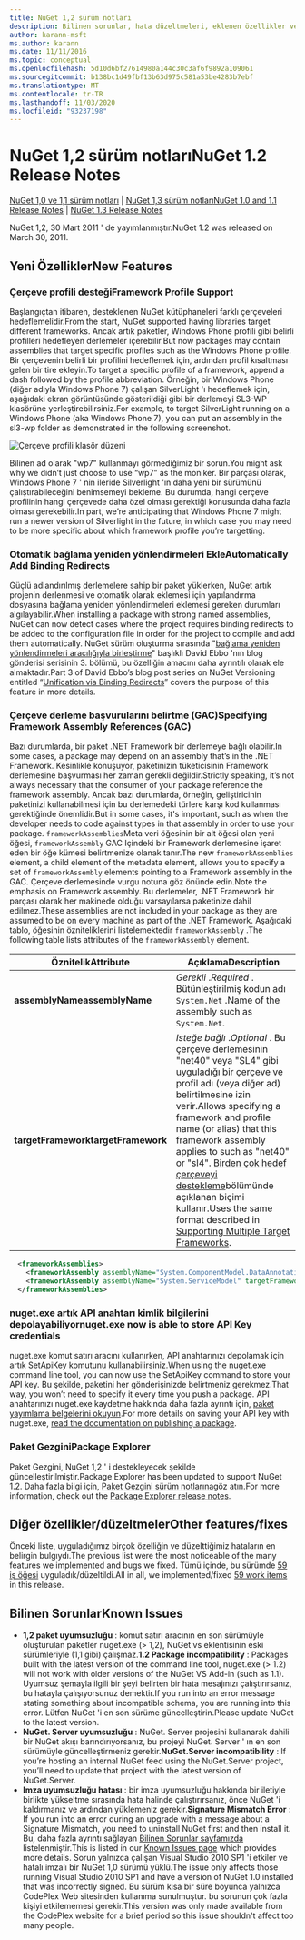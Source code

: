 ```yaml
---
title: NuGet 1,2 sürüm notları
description: Bilinen sorunlar, hata düzeltmeleri, eklenen özellikler ve CCR 'ler dahil olmak üzere NuGet 1,2 sürüm notları.
author: karann-msft
ms.author: karann
ms.date: 11/11/2016
ms.topic: conceptual
ms.openlocfilehash: 5d10d6bf27614980a144c30c3af6f9892a109061
ms.sourcegitcommit: b138bc1d49fbf13b63d975c581a53be4283b7ebf
ms.translationtype: MT
ms.contentlocale: tr-TR
ms.lasthandoff: 11/03/2020
ms.locfileid: "93237198"
---
```

# <a name="nuget-12-release-notes"></a><span data-ttu-id="4f289-103">NuGet 1,2 sürüm notları</span><span class="sxs-lookup"><span data-stu-id="4f289-103">NuGet 1.2 Release Notes</span></span>

<span data-ttu-id="4f289-104">[NuGet 1,0 ve 1,1 sürüm notları](../release-notes/nuget-1.1.md)  |  [NuGet 1,3 sürüm notları](../release-notes/nuget-1.3.md)</span><span class="sxs-lookup"><span data-stu-id="4f289-104">[NuGet 1.0 and 1.1 Release Notes](../release-notes/nuget-1.1.md) | [NuGet 1.3 Release Notes](../release-notes/nuget-1.3.md)</span></span>

<span data-ttu-id="4f289-105">NuGet 1,2, 30 Mart 2011 ' de yayımlanmıştır.</span><span class="sxs-lookup"><span data-stu-id="4f289-105">NuGet 1.2 was released on March 30, 2011.</span></span>

## <a name="new-features"></a><span data-ttu-id="4f289-106">Yeni Özellikler</span><span class="sxs-lookup"><span data-stu-id="4f289-106">New Features</span></span>

### <a name="framework-profile-support"></a><span data-ttu-id="4f289-107">Çerçeve profili desteği</span><span class="sxs-lookup"><span data-stu-id="4f289-107">Framework Profile Support</span></span>

<span data-ttu-id="4f289-108">Başlangıçtan itibaren, desteklenen NuGet kütüphaneleri farklı çerçeveleri hedeflemelidir.</span><span class="sxs-lookup"><span data-stu-id="4f289-108">From the start, NuGet supported having libraries target different frameworks.</span></span> <span data-ttu-id="4f289-109">Ancak artık paketler, Windows Phone profili gibi belirli profilleri hedefleyen derlemeler içerebilir.</span><span class="sxs-lookup"><span data-stu-id="4f289-109">But now packages may contain assemblies that target specific profiles such as the Windows Phone profile.</span></span> <span data-ttu-id="4f289-110">Bir çerçevenin belirli bir profilini hedeflemek için, ardından profil kısaltması gelen bir tire ekleyin.</span><span class="sxs-lookup"><span data-stu-id="4f289-110">To target a specific profile of a framework, append a dash followed by the profile abbreviation.</span></span> <span data-ttu-id="4f289-111">Örneğin, bir Windows Phone (diğer adıyla Windows Phone 7) çalışan SilverLight 'ı hedeflemek için, aşağıdaki ekran görüntüsünde gösterildiği gibi bir derlemeyi SL3-WP klasörüne yerleştirebilirsiniz.</span><span class="sxs-lookup"><span data-stu-id="4f289-111">For example, to target SilverLight running on a Windows Phone (aka Windows Phone 7), you can put an assembly in the sl3-wp folder as demonstrated in the following screenshot.</span></span>

![Çerçeve profili klasör düzeni](./media/framework-profile-support.png)

<span data-ttu-id="4f289-113">Bilinen ad olarak "wp7" kullanmayı görmediğimiz bir sorun.</span><span class="sxs-lookup"><span data-stu-id="4f289-113">You might ask why we didn’t just choose to use “wp7” as the moniker.</span></span> <span data-ttu-id="4f289-114">Bir parçası olarak, Windows Phone 7 ' nin ileride Silverlight 'ın daha yeni bir sürümünü çalıştırabileceğini benimsemeyi bekleme. Bu durumda, hangi çerçeve profilinin hangi çerçevede daha özel olması gerektiği konusunda daha fazla olması gerekebilir.</span><span class="sxs-lookup"><span data-stu-id="4f289-114">In part, we’re anticipating that Windows Phone 7 might run a newer version of Silverlight in the future, in which case you may need to be more specific about which framework profile you’re targetting.</span></span>

### <a name="automatically-add-binding-redirects"></a><span data-ttu-id="4f289-115">Otomatik bağlama yeniden yönlendirmeleri Ekle</span><span class="sxs-lookup"><span data-stu-id="4f289-115">Automatically Add Binding Redirects</span></span>

<span data-ttu-id="4f289-116">Güçlü adlandırılmış derlemelere sahip bir paket yüklerken, NuGet artık projenin derlenmesi ve otomatik olarak eklemesi için yapılandırma dosyasına bağlama yeniden yönlendirmeleri eklemesi gereken durumları algılayabilir.</span><span class="sxs-lookup"><span data-stu-id="4f289-116">When installing a package with strong named assemblies, NuGet can now detect cases where the project requires binding redirects to be added to the configuration file in order for the project to compile and add them automatically.</span></span> <span data-ttu-id="4f289-117">NuGet sürüm oluşturma sırasında "[bağlama yeniden yönlendirmeleri aracılığıyla birleştirme](http://blog.davidebbo.com/2011/01/nuget-versioning-part-3-unification-via.html)" başlıklı David Ebbo 'nın blog gönderisi serisinin 3. bölümü, bu özelliğin amacını daha ayrıntılı olarak ele almaktadır.</span><span class="sxs-lookup"><span data-stu-id="4f289-117">Part 3 of David Ebbo’s blog post series on NuGet Versioning entitled “[Unification via Binding Redirects](http://blog.davidebbo.com/2011/01/nuget-versioning-part-3-unification-via.html)” covers the purpose of this feature in more details.</span></span>

<a name="framework-assembly-refs"></a>

### <a name="specifying-framework-assembly-references-gac"></a><span data-ttu-id="4f289-118">Çerçeve derleme başvurularını belirtme (GAC)</span><span class="sxs-lookup"><span data-stu-id="4f289-118">Specifying Framework Assembly References (GAC)</span></span>

<span data-ttu-id="4f289-119">Bazı durumlarda, bir paket .NET Framework bir derlemeye bağlı olabilir.</span><span class="sxs-lookup"><span data-stu-id="4f289-119">In some cases, a package may depend on an assembly that’s in the .NET Framework.</span></span> <span data-ttu-id="4f289-120">Kesinlikle konuşuyor, paketinizin tüketicisinin Framework derlemesine başvurması her zaman gerekli değildir.</span><span class="sxs-lookup"><span data-stu-id="4f289-120">Strictly speaking, it’s not always necessary that the consumer of your package reference the framework assembly.</span></span> <span data-ttu-id="4f289-121">Ancak bazı durumlarda, örneğin, geliştiricinin paketinizi kullanabilmesi için bu derlemedeki türlere karşı kod kullanması gerektiğinde önemlidir.</span><span class="sxs-lookup"><span data-stu-id="4f289-121">But in some cases, it's important, such as when the developer needs to code against types in that assembly in order to use your package.</span></span> <span data-ttu-id="4f289-122">`frameworkAssemblies`Meta veri öğesinin bir alt öğesi olan yeni öğesi, `frameworkAssembly` GAC Içindeki bir Framework derlemesine işaret eden bir öğe kümesi belirtmenize olanak tanır.</span><span class="sxs-lookup"><span data-stu-id="4f289-122">The new `frameworkAssemblies` element, a child element of the metadata element, allows you to specify a set of `frameworkAssembly` elements pointing to a Framework assembly in the GAC.</span></span> <span data-ttu-id="4f289-123">Çerçeve derlemesinde vurgu notuna göz önünde edin.</span><span class="sxs-lookup"><span data-stu-id="4f289-123">Note the emphasis on Framework assembly.</span></span>
<span data-ttu-id="4f289-124">Bu derlemeler, .NET Framework bir parçası olarak her makinede olduğu varsayılarsa paketinize dahil edilmez.</span><span class="sxs-lookup"><span data-stu-id="4f289-124">These assemblies are not included in your package as they are assumed to be on every machine  as part of the .NET Framework.</span></span> <span data-ttu-id="4f289-125">Aşağıdaki tablo, öğesinin özniteliklerini listelemektedir `frameworkAssembly` .</span><span class="sxs-lookup"><span data-stu-id="4f289-125">The following table lists attributes of the `frameworkAssembly` element.</span></span>


|<span data-ttu-id="4f289-126">Öznitelik</span><span class="sxs-lookup"><span data-stu-id="4f289-126">Attribute</span></span> |<span data-ttu-id="4f289-127">Açıklama</span><span class="sxs-lookup"><span data-stu-id="4f289-127">Description</span></span>|
|----------------|-----------|
|<span data-ttu-id="4f289-128">**assemblyName**</span><span class="sxs-lookup"><span data-stu-id="4f289-128">**assemblyName**</span></span>|<span data-ttu-id="4f289-129">*Gerekli* .</span><span class="sxs-lookup"><span data-stu-id="4f289-129">*Required* .</span></span> <span data-ttu-id="4f289-130">Bütünleştirilmiş kodun adı `System.Net` .</span><span class="sxs-lookup"><span data-stu-id="4f289-130">Name of the assembly such as `System.Net`.</span></span>|
|<span data-ttu-id="4f289-131">**targetFramework**</span><span class="sxs-lookup"><span data-stu-id="4f289-131">**targetFramework**</span></span>|<span data-ttu-id="4f289-132">*Isteğe bağlı* .</span><span class="sxs-lookup"><span data-stu-id="4f289-132">*Optional* .</span></span> <span data-ttu-id="4f289-133">Bu çerçeve derlemesinin "net40" veya "SL4" gibi uyguladığı bir çerçeve ve profil adı (veya diğer ad) belirtilmesine izin verir.</span><span class="sxs-lookup"><span data-stu-id="4f289-133">Allows specifying a framework and profile name (or alias) that this framework assembly applies to such as "net40" or "sl4".</span></span> <span data-ttu-id="4f289-134">[Birden çok hedef çerçeveyi destekleme](../create-packages/supporting-multiple-target-frameworks.md)bölümünde açıklanan biçimi kullanır.</span><span class="sxs-lookup"><span data-stu-id="4f289-134">Uses the same format described in [Supporting Multiple Target Frameworks](../create-packages/supporting-multiple-target-frameworks.md).</span></span>|

```xml
  <frameworkAssemblies>
    <frameworkAssembly assemblyName="System.ComponentModel.DataAnnotations" targetFramework="net40" />
    <frameworkAssembly assemblyName="System.ServiceModel" targetFramework="net40" />
  </frameworkAssemblies>
```

### <a name="nugetexe-now-is-able-to-store-api-key-credentials"></a><span data-ttu-id="4f289-135">nuget.exe artık API anahtarı kimlik bilgilerini depolayabiliyor</span><span class="sxs-lookup"><span data-stu-id="4f289-135">nuget.exe now is able to store API Key credentials</span></span>

<span data-ttu-id="4f289-136">nuget.exe komut satırı aracını kullanırken, API anahtarınızı depolamak için artık SetApiKey komutunu kullanabilirsiniz.</span><span class="sxs-lookup"><span data-stu-id="4f289-136">When using the nuget.exe command line tool, you can now use the SetApiKey command to store your API key.</span></span> <span data-ttu-id="4f289-137">Bu şekilde, paketini her gönderişinizde belirtmeniz gerekmez.</span><span class="sxs-lookup"><span data-stu-id="4f289-137">That way, you won’t need to specify it every time you push a package.</span></span> <span data-ttu-id="4f289-138">API anahtarınızı nuget.exe kaydetme hakkında daha fazla ayrıntı için, [paket yayımlama belgelerini okuyun](../nuget-org/publish-a-package.md).</span><span class="sxs-lookup"><span data-stu-id="4f289-138">For more details on saving your API key with nuget.exe, [read the documentation on publishing a package](../nuget-org/publish-a-package.md).</span></span>

### <a name="package-explorer"></a><span data-ttu-id="4f289-139">Paket Gezgini</span><span class="sxs-lookup"><span data-stu-id="4f289-139">Package Explorer</span></span>
<span data-ttu-id="4f289-140">Paket Gezgini, NuGet 1,2 ' i destekleyecek şekilde güncelleştirilmiştir.</span><span class="sxs-lookup"><span data-stu-id="4f289-140">Package Explorer has been updated to support NuGet 1.2.</span></span> <span data-ttu-id="4f289-141">Daha fazla bilgi için, [Paket Gezgini sürüm notlarına](http://nuget.codeplex.com/wikipage?title=New%20features%20in%20NuGet%20Package%20Explorer%201.0)göz atın.</span><span class="sxs-lookup"><span data-stu-id="4f289-141">For more information, check out the [Package Explorer release notes](http://nuget.codeplex.com/wikipage?title=New%20features%20in%20NuGet%20Package%20Explorer%201.0).</span></span>

## <a name="other-featuresfixes"></a><span data-ttu-id="4f289-142">Diğer özellikler/düzeltmeler</span><span class="sxs-lookup"><span data-stu-id="4f289-142">Other features/fixes</span></span>

<span data-ttu-id="4f289-143">Önceki liste, uyguladığımız birçok özelliğin ve düzelttiğimiz hataların en belirgin bulgıydı.</span><span class="sxs-lookup"><span data-stu-id="4f289-143">The previous list were the most noticeable of the many features we implemented and bugs we fixed.</span></span> <span data-ttu-id="4f289-144">Tümü içinde, bu sürümde [59 iş öğesi](http://nuget.codeplex.com/workitem/list/advanced?keyword=&status=All&type=All&priority=All&release=NuGet%201.2&assignedTo=All&component=All&sortField=Votes&sortDirection=Descending&page=0) uyguladık/düzeltildi.</span><span class="sxs-lookup"><span data-stu-id="4f289-144">All in all, we implemented/fixed [59 work items](http://nuget.codeplex.com/workitem/list/advanced?keyword=&status=All&type=All&priority=All&release=NuGet%201.2&assignedTo=All&component=All&sortField=Votes&sortDirection=Descending&page=0) in this release.</span></span>

## <a name="known-issues"></a><span data-ttu-id="4f289-145">Bilinen Sorunlar</span><span class="sxs-lookup"><span data-stu-id="4f289-145">Known Issues</span></span>

* <span data-ttu-id="4f289-146">**1,2 paket uyumsuzluğu** : komut satırı aracının en son sürümüyle oluşturulan paketler nuget.exe (> 1,2), NuGet vs eklentisinin eski sürümleriyle (1,1 gibi) çalışmaz.</span><span class="sxs-lookup"><span data-stu-id="4f289-146">**1.2 Package incompatibility** : Packages built with the latest version of the command line tool, nuget.exe (> 1.2) will not work with older versions of the NuGet VS Add-in (such as 1.1).</span></span> <span data-ttu-id="4f289-147">Uyumsuz şemayla ilgili bir şeyi belirten bir hata mesajınızı çalıştırırsanız, bu hatayla çalışıyorsunuz demektir.</span><span class="sxs-lookup"><span data-stu-id="4f289-147">If you run into an error message stating something about incompatible schema, you are running into this error.</span></span> <span data-ttu-id="4f289-148">Lütfen NuGet 'i en son sürüme güncelleştirin.</span><span class="sxs-lookup"><span data-stu-id="4f289-148">Please update NuGet to the latest version.</span></span>
* <span data-ttu-id="4f289-149">**NuGet. Server uyumsuzluğu** : NuGet. Server projesini kullanarak dahili bir NuGet akışı barındırıyorsanız, bu projeyi NuGet. Server ' ın en son sürümüyle güncelleştirmeniz gerekir.</span><span class="sxs-lookup"><span data-stu-id="4f289-149">**NuGet.Server incompatibility** : If you’re hosting an internal NuGet feed using the NuGet.Server project, you’ll need to update that project with the latest version of NuGet.Server.</span></span>
* <span data-ttu-id="4f289-150">**Imza uyumsuzluğu hatası** : bir imza uyumsuzluğu hakkında bir iletiyle birlikte yükseltme sırasında hata halinde çalıştırırsanız, önce NuGet 'i kaldırmanız ve ardından yüklemeniz gerekir.</span><span class="sxs-lookup"><span data-stu-id="4f289-150">**Signature Mismatch Error** : If you run into an error during an upgrade with a message about a Signature Mismatch, you need to uninstall NuGet first and then install it.</span></span> <span data-ttu-id="4f289-151">Bu, daha fazla ayrıntı sağlayan [Bilinen Sorunlar sayfamızda](../release-notes/known-issues.md) listelenmiştir.</span><span class="sxs-lookup"><span data-stu-id="4f289-151">This is listed in our [Known Issues page](../release-notes/known-issues.md) which provides more details.</span></span> <span data-ttu-id="4f289-152">Sorun yalnızca çalışan Visual Studio 2010 SP1 'i etkiler ve hatalı imzalı bir NuGet 1,0 sürümü yüklü.</span><span class="sxs-lookup"><span data-stu-id="4f289-152">The issue only affects those running Visual Studio 2010 SP1 and have a version of NuGet 1.0 installed that was incorrectly signed.</span></span> <span data-ttu-id="4f289-153">Bu sürüm kısa bir süre boyunca yalnızca CodePlex Web sitesinden kullanıma sunulmuştur. bu sorunun çok fazla kişiyi etkilememesi gerekir.</span><span class="sxs-lookup"><span data-stu-id="4f289-153">This version was only made available from the CodePlex website for a brief period so this issue shouldn't affect too many people.</span></span>